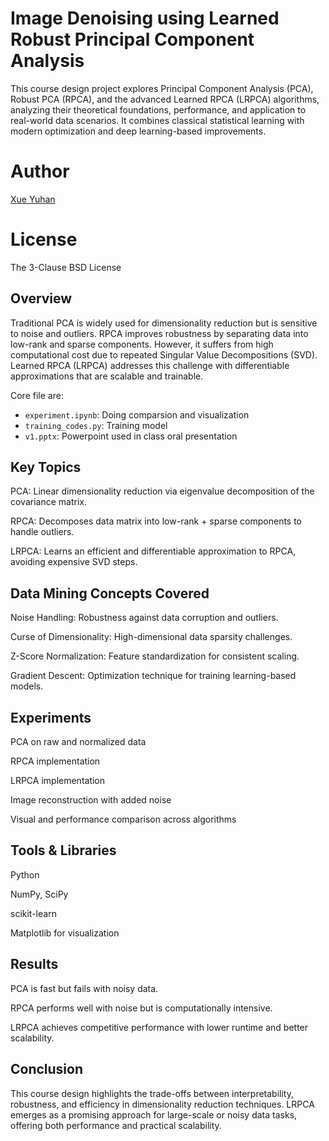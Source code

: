 # Image Denoising using Learned Robust Principal Component Analysis
This course design project explores Principal Component Analysis (PCA), Robust PCA (RPCA), and the advanced Learned RPCA (LRPCA) algorithms, analyzing their theoretical foundations, performance, and application to real-world data scenarios. It combines classical statistical learning with modern optimization and deep learning-based improvements.

# Author
[Xue Yuhan](https://felisevan.net)

# License

The 3-Clause BSD License

## Overview
Traditional PCA is widely used for dimensionality reduction but is sensitive to noise and outliers. RPCA improves robustness by separating data into low-rank and sparse components. However, it suffers from high computational cost due to repeated Singular Value Decompositions (SVD). Learned RPCA (LRPCA) addresses this challenge with differentiable approximations that are scalable and trainable.

Core file are: 
* `experiment.ipynb`: Doing comparsion and visualization
* `training_codes.py`: Training model
* `v1.pptx`: Powerpoint used in class oral presentation

## Key Topics
PCA: Linear dimensionality reduction via eigenvalue decomposition of the covariance matrix.

RPCA: Decomposes data matrix into low-rank + sparse components to handle outliers.

LRPCA: Learns an efficient and differentiable approximation to RPCA, avoiding expensive SVD steps.

## Data Mining Concepts Covered
Noise Handling: Robustness against data corruption and outliers.

Curse of Dimensionality: High-dimensional data sparsity challenges.

Z-Score Normalization: Feature standardization for consistent scaling.

Gradient Descent: Optimization technique for training learning-based models.

## Experiments
PCA on raw and normalized data

RPCA implementation

LRPCA implementation

Image reconstruction with added noise

Visual and performance comparison across algorithms

## Tools & Libraries
Python

NumPy, SciPy

scikit-learn

Matplotlib for visualization

## Results
PCA is fast but fails with noisy data.

RPCA performs well with noise but is computationally intensive.

LRPCA achieves competitive performance with lower runtime and better scalability.

## Conclusion
This course design highlights the trade-offs between interpretability, robustness, and efficiency in dimensionality reduction techniques. LRPCA emerges as a promising approach for large-scale or noisy data tasks, offering both performance and practical scalability.